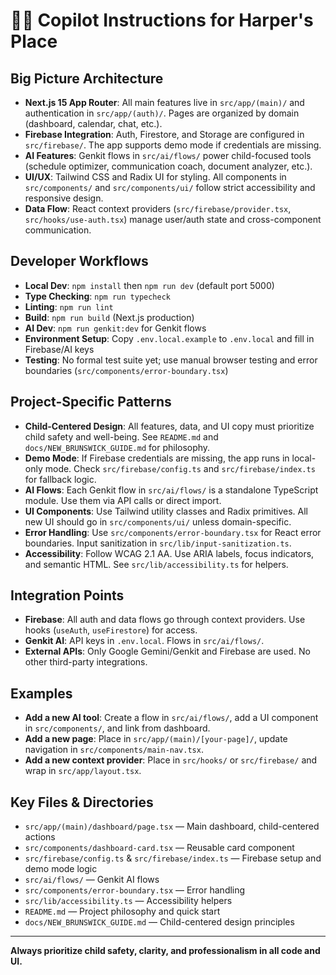 # 🧑‍💻 Copilot Instructions for Harper's Place

## Big Picture Architecture
- **Next.js 15 App Router**: All main features live in `src/app/(main)/` and authentication in `src/app/(auth)/`. Pages are organized by domain (dashboard, calendar, chat, etc.).
- **Firebase Integration**: Auth, Firestore, and Storage are configured in `src/firebase/`. The app supports demo mode if credentials are missing.
- **AI Features**: Genkit flows in `src/ai/flows/` power child-focused tools (schedule optimizer, communication coach, document analyzer, etc.).
- **UI/UX**: Tailwind CSS and Radix UI for styling. All components in `src/components/` and `src/components/ui/` follow strict accessibility and responsive design.
- **Data Flow**: React context providers (`src/firebase/provider.tsx`, `src/hooks/use-auth.tsx`) manage user/auth state and cross-component communication.

## Developer Workflows
- **Local Dev**: `npm install` then `npm run dev` (default port 5000)
- **Type Checking**: `npm run typecheck`
- **Linting**: `npm run lint`
- **Build**: `npm run build` (Next.js production)
- **AI Dev**: `npm run genkit:dev` for Genkit flows
- **Environment Setup**: Copy `.env.local.example` to `.env.local` and fill in Firebase/AI keys
- **Testing**: No formal test suite yet; use manual browser testing and error boundaries (`src/components/error-boundary.tsx`)

## Project-Specific Patterns
- **Child-Centered Design**: All features, data, and UI copy must prioritize child safety and well-being. See `README.md` and `docs/NEW_BRUNSWICK_GUIDE.md` for philosophy.
- **Demo Mode**: If Firebase credentials are missing, the app runs in local-only mode. Check `src/firebase/config.ts` and `src/firebase/index.ts` for fallback logic.
- **AI Flows**: Each Genkit flow in `src/ai/flows/` is a standalone TypeScript module. Use them via API calls or direct import.
- **UI Components**: Use Tailwind utility classes and Radix primitives. All new UI should go in `src/components/ui/` unless domain-specific.
- **Error Handling**: Use `src/components/error-boundary.tsx` for React error boundaries. Input sanitization in `src/lib/input-sanitization.ts`.
- **Accessibility**: Follow WCAG 2.1 AA. Use ARIA labels, focus indicators, and semantic HTML. See `src/lib/accessibility.ts` for helpers.

## Integration Points
- **Firebase**: All auth and data flows go through context providers. Use hooks (`useAuth`, `useFirestore`) for access.
- **Genkit AI**: API keys in `.env.local`. Flows in `src/ai/flows/`.
- **External APIs**: Only Google Gemini/Genkit and Firebase are used. No other third-party integrations.

## Examples
- **Add a new AI tool**: Create a flow in `src/ai/flows/`, add a UI component in `src/components/`, and link from dashboard.
- **Add a new page**: Place in `src/app/(main)/[your-page]/`, update navigation in `src/components/main-nav.tsx`.
- **Add a new context provider**: Place in `src/hooks/` or `src/firebase/` and wrap in `src/app/layout.tsx`.

## Key Files & Directories
- `src/app/(main)/dashboard/page.tsx` — Main dashboard, child-centered actions
- `src/components/dashboard-card.tsx` — Reusable card component
- `src/firebase/config.ts` & `src/firebase/index.ts` — Firebase setup and demo mode logic
- `src/ai/flows/` — Genkit AI flows
- `src/components/error-boundary.tsx` — Error handling
- `src/lib/accessibility.ts` — Accessibility helpers
- `README.md` — Project philosophy and quick start
- `docs/NEW_BRUNSWICK_GUIDE.md` — Child-centered design principles

---

**Always prioritize child safety, clarity, and professionalism in all code and UI.**
